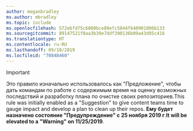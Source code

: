 ```yaml
---
author: meganbradley
ms.author: mbradley
ms.topic: include
ms.openlocfilehash: 572ebfd75c6080bce89efc5844f640901006b133
ms.sourcegitcommit: 89147521f0aa3b39e7ddf390136b09a43d95c416
ms.translationtype: HT
ms.contentlocale: ru-RU
ms.lasthandoff: 09/10/2019
ms.locfileid: "70848460"
---
```

> [!IMPORTANT]
> <span data-ttu-id="fd7cc-101">Это правило изначально использовалось как "Предложение", чтобы дать командам по работе с содержимым время на оценку возможных последствий и разработку плана по очистке своих репозиториев.</span><span class="sxs-lookup"><span data-stu-id="fd7cc-101">This rule was initially enabled as a "Suggestion" to give content teams time to gauge impact and develop a plan to clean up their repos.</span></span> <span data-ttu-id="fd7cc-102">**Ему будет назначено состояние "Предупреждение" с 25 ноября 2019 г**.</span><span class="sxs-lookup"><span data-stu-id="fd7cc-102">**It will be elevated to a "Warning" on 11/25/2019**.</span></span>